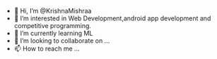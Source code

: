 - 👋 Hi, I’m @KrishnaMishraa
- 👀 I’m interested in Web Development,android app development and competitive programming.
- 🌱 I’m currently learning ML
- 💞️ I’m looking to collaborate on ...
- 📫 How to reach me ...

<!---
KrishnaMishraa/KrishnaMishraa is a ✨ special ✨ repository because its `README.md` (this file) appears on your GitHub profile.
You can click the Preview link to take a look at your changes.
--->

